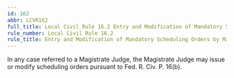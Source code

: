 ```yaml
---
id: 162
abbr: LCVR162
full_title: Local Civil Rule 16.2 Entry and Modification of Mandatory Scheduling Orders by Magistrate Judges
rule_number: Local Civil Rule 16.2
rule_title: Entry and Modification of Mandatory Scheduling Orders by Magistrate Judges
---
```


In any case referred to a Magistrate Judge, the Magistrate Judge may issue or modify scheduling
orders pursuant to Fed. R. Civ. P. 16(b).